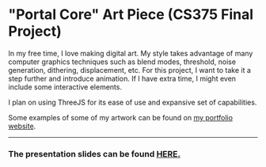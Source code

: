 # "Portal Core" Art Piece (CS375 Final Project)

In my free time, I love making digital art. My style takes advantage of many computer graphics techniques such as blend modes, threshold, noise generation, dithering, displacement, etc. For this project, I want to take it a step further and introduce animation. If I have extra time, I might even include some interactive elements.

I plan on using ThreeJS for its ease of use and expansive set of capabilities. 

Some examples of some of my artwork can be found on [my portfolio website](https://emtacolor.com).

**********************************************
### **The presentation slides can be found [HERE.](https://docs.google.com/presentation/d/1B4XdY6ERHNIW70F9qzEAwG4wRN9MHr24AruDUavAkwY/edit?usp=sharing)**
